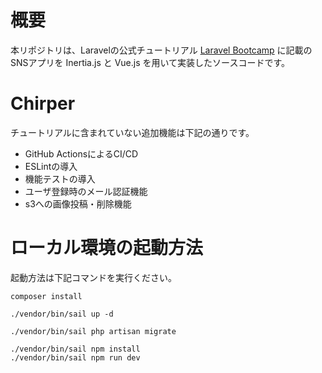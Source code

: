 # 概要

本リポジトリは、Laravelの公式チュートリアル [Laravel Bootcamp](https://bootcamp.laravel.com/) に記載のSNSアプリを Inertia.js と Vue.js を用いて実装したソースコードです。

# Chirper

チュートリアルに含まれていない追加機能は下記の通りです。
* GitHub ActionsによるCI/CD
* ESLintの導入
* 機能テストの導入
* ユーザ登録時のメール認証機能
* s3への画像投稿・削除機能

# ローカル環境の起動方法

起動方法は下記コマンドを実行ください。

```
composer install

./vendor/bin/sail up -d

./vendor/bin/sail php artisan migrate

./vendor/bin/sail npm install
./vendor/bin/sail npm run dev
```
